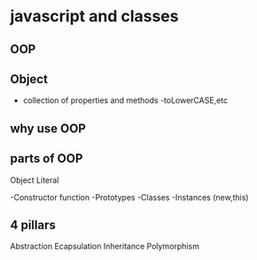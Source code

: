 # javascript and classes

## OOP

## Object
- collection of properties and methods
-toLowerCASE,etc

## why use OOP

## parts of OOP
Object Literal

-Constructor function
-Prototypes
-Classes
-Instances (new,this)

## 4 pillars
Abstraction
Ecapsulation
Inheritance
Polymorphism